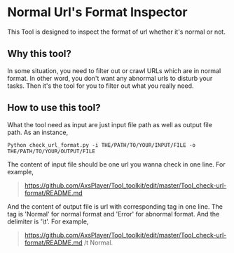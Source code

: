 # Normal Url's Format Inspector
This Tool is designed to inspect the format of url whether it's normal or not.

## Why this tool?
In some situation, you need to filter out or crawl URLs which are in normal format. In other word, you don't want any abnormal urls to disturb your tasks. Then it's the tool for you to filter out what you really need.

## How to use this tool?
What the tool need as input are just input file path as well as output file path.
As an instance, 

    Python check_url_format.py -i THE/PATH/TO/YOUR/INPUT/FILE -o THE/PATH/TO/YOUR/OUTPUT/FILE

The content of input file should be one url you wanna check in one line. For example, 
> https://github.com/AxsPlayer/Tool_toolkit/edit/master/Tool_check-url-format/README.md

And the content of output file is url with corresponding tag in one line. The tag is 'Normal' for normal format and 'Error' for abnormal format. And the delimiter is '\t'. For example, 
> https://github.com/AxsPlayer/Tool_toolkit/edit/master/Tool_check-url-format/README.md /t Normal.

